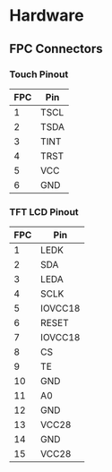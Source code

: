 # Hardware

## FPC Connectors

### Touch Pinout

| FPC | Pin |
| --- | --- |
| 1 | TSCL |
| 2 | TSDA |
| 3 | TINT |
| 4 | TRST |
| 5 | VCC |
| 6 | GND |

### TFT LCD Pinout

| FPC | Pin |
| --- | --- |
| 1 | LEDK |
| 2 | SDA |
| 3 | LEDA |
| 4 | SCLK |
| 5 | IOVCC18 |
| 6 | RESET |
| 7 | IOVCC18 |
| 8 | CS |
| 9 | TE |
| 10 | GND |
| 11 | A0|
| 12 | GND |
| 13 | VCC28 |
| 14 | GND |
| 15 | VCC28 |
